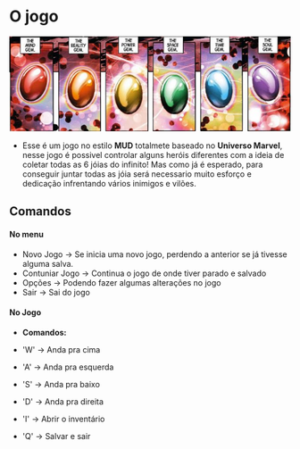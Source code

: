 # O jogo

![Joias Image](docs/assets/img/joias.jpg)

- Esse é um jogo no estilo **MUD** totalmete baseado no **Universo Marvel**, nesse jogo é possivel controlar alguns heróis diferentes com a ideia de coletar todas as 6 jóias do infinito! Mas como já é esperado, para conseguir juntar todas as jóia será necessario muito esforço e dedicação infrentando vários inimigos e vilões.

 ## Comandos

 #### No menu 

 - Novo Jogo -> Se inicia uma novo jogo, perdendo a anterior se já tivesse alguma salva.
 - Contuniar Jogo -> Continua o jogo de onde tiver parado e salvado
 - Opções -> Podendo fazer algumas alterações no jogo
 - Sair -> Sai do jogo

#### No Jogo

 - **Comandos:**

 - 'W' -> Anda pra cima
 - 'A' -> Anda pra esquerda
 - 'S' -> Anda pra baixo
 - 'D' -> Anda pra direita
 - 'I' -> Abrir o inventário
 - 'Q' -> Salvar e sair